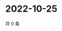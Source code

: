 # 2022-10-25

共 0 条

<!-- BEGIN WEIBO -->
<!-- 最后更新时间 Tue Oct 25 2022 06:06:44 GMT+0800 (China Standard Time) -->

<!-- END WEIBO -->
